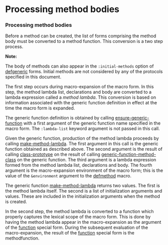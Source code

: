 Processing method bodies
========================

### Processing method bodies

Before a method can be created, the list of forms comprising the method body must be converted to a method function. This conversion is a two step process.

**Note:**

The body of methods can also appear in the `:initial-methods` option of [defgeneric](/meta-object-protocol/the-defgeneric-macro) forms. Initial methods are not considered by any of the protocols specified in this document.

The first step occurs during macro-expansion of the macro form. In this step, the method lambda list, declarations and body are converted to a lambda expression called a *method lambda*. This conversion is based on information associated with the generic function definition in effect at the time the macro form is expanded.

The generic function definition is obtained by calling [ensure-generic-function](/meta-object-protocol/ensure-generic-function) with a first argument of the generic function name specified in the macro form. The `:lambda-list` keyword argument is not passed in this call.

Given the generic function, production of the method lambda proceeds by calling [make-method-lambda](/meta-object-protocol/make-method-lambda). The first argument in this call is the generic function obtained as described above. The second argument is the result of calling [class-prototype](/meta-object-protocol/class-prototype) on the result of calling [generic-function-method-class](/meta-object-protocol/generic-function-method-class) on the generic function. The third argument is a lambda expression formed from the method lambda list, declarations and body. The fourth argument is the macro-expansion environment of the macro form; this is the value of the `&environment` argument to the [defmethod](/meta-object-protocol/the-defmethod-macro) macro.

The generic function [make-method-lambda](/meta-object-protocol/make-method-lambda) returns two values. The first is the method lambda itself. The second is a list of initialization arguments and values. These are included in the initialization arguments when the method is created.

In the second step, the method lambda is converted to a function which properly captures the lexical scope of the macro form. This is done by having the method lambda appear in the macro-expansion as the argument of the [function](http://www.lispworks.com/documentation/HyperSpec/Body/s_fn.htm) special form. During the subsequent evaluation of the macro-expansion, the result of the [function](http://www.lispworks.com/documentation/HyperSpec/Body/s_fn.htm) special form is the methodfunction.
